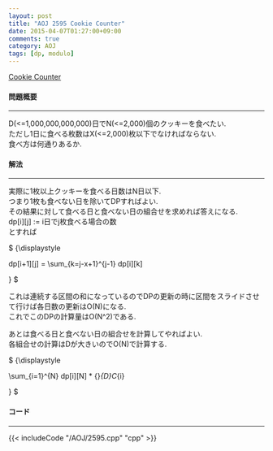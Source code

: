```yaml
---
layout: post
title: "AOJ 2595 Cookie Counter"
date: 2015-04-07T01:27:00+09:00
comments: true
category: AOJ
tags: [dp, modulo]
---
```


[Cookie Counter](http://judge.u-aizu.ac.jp/onlinejudge/description.jsp?id=2595)

#### 問題概要

****

D(<=1,000,000,000,000)日でN(<=2,000)個のクッキーを食べたい.  
ただし1日に食べる枚数はX(<=2,000)枚以下でなければならない.  
食べ方は何通りあるか.

#### 解法

****

実際に1枚以上クッキーを食べる日数はN日以下.  
つまり1枚も食べない日を除いてDPすればよい.  
その結果に対して食べる日と食べない日の組合せを求めれば答えになる.  
dp\[i\]\[j\] := i日でj枚食べる場合の数  
とすれば

<div> $ {\displaystyle

dp[i+1][j] = \sum_{k=j-x+1}^{j-1} dp[i][k]

} $</div>

これは連続する区間の和になっているのでDPの更新の時に区間をスライドさせて行けば各日数の更新はO(N)になる.  
これでこのDPの計算量はO(N^2)である.  
  
あとは食べる日と食べない日の組合せを計算してやればよい.  
各組合せの計算はDが大きいのでO(N)で計算する.  

<div> $ {\displaystyle

\sum_{i=1}^{N} dp[i][N] * {}_{D}C_{i}

} $</div>

#### コード

****

{{< includeCode "/AOJ/2595.cpp" "cpp" >}}
